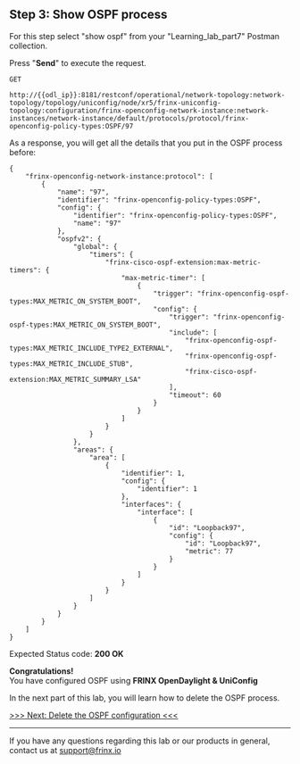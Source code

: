 ## Step 3: Show OSPF process

For this step select "show ospf" from your "Learning_lab_part7" Postman collection.

Press "**Send**" to execute the request.

```
GET

http://{{odl_ip}}:8181/restconf/operational/network-topology:network-topology/topology/uniconfig/node/xr5/frinx-uniconfig-topology:configuration/frinx-openconfig-network-instance:network-instances/network-instance/default/protocols/protocol/frinx-openconfig-policy-types:OSPF/97
```

As a response, you will get all the details that you put in the OSPF process before:

```
{
    "frinx-openconfig-network-instance:protocol": [
        {
            "name": "97",
            "identifier": "frinx-openconfig-policy-types:OSPF",
            "config": {
                "identifier": "frinx-openconfig-policy-types:OSPF",
                "name": "97"
            },
            "ospfv2": {
                "global": {
                    "timers": {
                        "frinx-cisco-ospf-extension:max-metric-timers": {
                            "max-metric-timer": [
                                {
                                    "trigger": "frinx-openconfig-ospf-types:MAX_METRIC_ON_SYSTEM_BOOT",
                                    "config": {
                                        "trigger": "frinx-openconfig-ospf-types:MAX_METRIC_ON_SYSTEM_BOOT",
                                        "include": [
                                            "frinx-openconfig-ospf-types:MAX_METRIC_INCLUDE_TYPE2_EXTERNAL",
                                            "frinx-openconfig-ospf-types:MAX_METRIC_INCLUDE_STUB",
                                            "frinx-cisco-ospf-extension:MAX_METRIC_SUMMARY_LSA"
                                        ],
                                        "timeout": 60
                                    }
                                }
                            ]
                        }
                    }
                },
                "areas": {
                    "area": [
                        {
                            "identifier": 1,
                            "config": {
                                "identifier": 1
                            },
                            "interfaces": {
                                "interface": [
                                    {
                                        "id": "Loopback97",
                                        "config": {
                                            "id": "Loopback97",
                                            "metric": 77
                                        }
                                    }
                                ]
                            }
                        }
                    ]
                }
            }
        }
    ]
}
```

Expected Status code: **200 OK**

**Congratulations!** <br>
You have configured OSPF using **FRINX OpenDaylight & UniConfig**

In the next part of this lab, you will learn how to delete the OSPF process.

[>>> Next: Delete the OSPF configuration <<<](4.md)

---
If you have any questions regarding this lab or our products in general, contact us at [support@frinx.io](mailto:support@frinx.io)